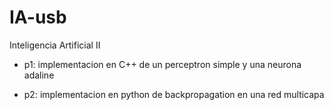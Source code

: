 IA-usb
======

Inteligencia Artificial II

 * p1: implementacion en C++ de un perceptron simple y una neurona adaline
	
 * p2: implementacion en python de backpropagation en una red multicapa

